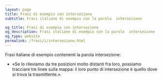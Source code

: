 ```yaml
---
layout: page
title: Frasi di esempio con intersezione 
subtitle: Frasi italiane di esempio con la parola  intersezione

og_title: Frasi di esempio con intersezione 
og_description: Frasi italiane di esempio con la parola  intersezione
og_type: website
permalink: /frasi/i/intersezione.html
---
```


Frasi italiane di esempio contenenti la parola intersezione:


- «Se lo rileviamo da tre posizioni molto distanti fra loro, possiamo tracciare tre linee sulla mappa: il loro punto di intersezione è quello dove si trova la trasmittente.».
